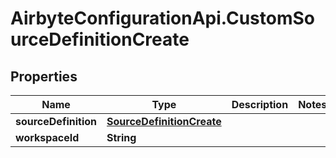 # AirbyteConfigurationApi.CustomSourceDefinitionCreate

## Properties

Name | Type | Description | Notes
------------ | ------------- | ------------- | -------------
**sourceDefinition** | [**SourceDefinitionCreate**](SourceDefinitionCreate.md) |  | 
**workspaceId** | **String** |  | 


